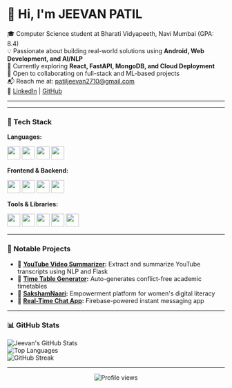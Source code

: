# 👋 Hi, I'm JEEVAN PATIL

🎓 Computer Science student at Bharati Vidyapeeth, Navi Mumbai (GPA: 8.4)  
💡 Passionate about building real-world solutions using **Android, Web Development, and AI/NLP**  
🌱 Currently exploring **React, FastAPI, MongoDB, and Cloud Deployment**  
🎯 Open to collaborating on full-stack and ML-based projects  
📬 Reach me at: [patiljeevan2710@gmail.com](mailto:patiljeevan2710@gmail.com)  
🔗 [LinkedIn](https://www.linkedin.com/in/jeevanpatil27) | [GitHub](https://github.com/JEEVAN2710)

---
---

### 🧠 Tech Stack

**Languages:**  
<p>
  <img src="https://img.shields.io/badge/Java-orange?style=for-the-badge&logo=java&logoColor=white" height="30"/>
  <img src="https://img.shields.io/badge/Python-3776AB?style=for-the-badge&logo=python&logoColor=white" height="30"/>
  <img src="https://img.shields.io/badge/JavaScript-yellow?style=for-the-badge&logo=javascript&logoColor=black" height="30"/>
  <img src="https://img.shields.io/badge/SQL-4479A1?style=for-the-badge&logo=mysql&logoColor=white" height="30"/>
</p>

**Frontend & Backend:**  
<p>
  <img src="https://img.shields.io/badge/HTML5-E34F26?style=for-the-badge&logo=html5&logoColor=white" height="30"/>
  <img src="https://img.shields.io/badge/CSS3-1572B6?style=for-the-badge&logo=css3&logoColor=white" height="30"/>
  <img src="https://img.shields.io/badge/Flask-000000?style=for-the-badge&logo=flask&logoColor=white" height="30"/>
  <img src="https://img.shields.io/badge/Firebase-FFCA28?style=for-the-badge&logo=firebase&logoColor=black" height="30"/>
</p>

**Tools & Libraries:**  
<p>
  <img src="https://img.shields.io/badge/Git-F05032?style=for-the-badge&logo=git&logoColor=white" height="30"/>
  <img src="https://img.shields.io/badge/VSCode-007ACC?style=for-the-badge&logo=visualstudiocode&logoColor=white" height="30"/>
  <img src="https://img.shields.io/badge/Jupyter-F37626?style=for-the-badge&logo=jupyter&logoColor=white" height="30"/>
  <img src="https://img.shields.io/badge/Figma-F24E1E?style=for-the-badge&logo=figma&logoColor=white" height="30"/>
  <img src="https://img.shields.io/badge/Android%20Studio-3DDC84?style=for-the-badge&logo=android-studio&logoColor=white" height="30"/>
</p>



---

### 📁 Notable Projects

- 🔹 **[YouTube Video Summarizer](https://github.com/JEEVAN2710/youtube_video_summarizer):** Extract and summarize YouTube transcripts using NLP and Flask  
- 🔹 **[Time Table Generator](https://github.com/JEEVAN2710/timetable_generator):** Auto-generates conflict-free academic timetables  
- 🔹 **[SakshamNaari](https://github.com/JEEVAN2710/women-literacy-web-saksham-naari-):** Empowerment platform for women's digital literacy  
- 🔹 **[Real-Time Chat App](https://github.com/JEEVAN2710/chat-app):** Firebase-powered instant messaging app

---

### 📊 GitHub Stats

![Jeevan's GitHub Stats](https://github-readme-stats.vercel.app/api?username=JEEVAN2710&show_icons=true&theme=dracula&hide_border=true)  
![Top Languages](https://github-readme-stats.vercel.app/api/top-langs/?username=JEEVAN2710&layout=compact&theme=dracula&hide_border=true)  
![GitHub Streak](https://github-readme-streak-stats.herokuapp.com/?user=JEEVAN2710&theme=dracula&hide_border=true)

---

<!-- Visitor Count -->
<p align="center">
  <img src="https://komarev.com/ghpvc/?username=JEEVAN2710&style=flat-square&color=blue" alt="Profile views" />
</p>

